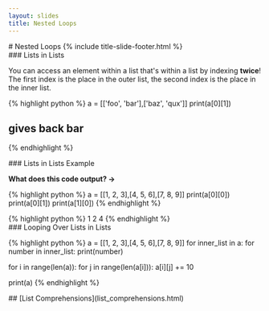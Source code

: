 ```yaml
---
layout: slides
title: Nested Loops 
---
```

<section markdown="block" class="title-slide">
# Nested Loops
{% include title-slide-footer.html %}
</section>

<!--
<section markdown="block">
### You Can Loop Within a Loop!

__What does this code output? &rarr;__

{% highlight python %}
for i in range(2):
	for j in range(2):
		print("%s%s" % (i, j))
{% endhighlight %}
<div class="incremental" markdown="block">
{% highlight python %}
00
01
10
11
{% endhighlight %}
</div>
</section>

<section markdown="block">
### Breaking Down Nested Loops

* the inner most loop must finish iterating before the outer loop goes on to its next iteration
* both loop variables are accessible in the body of the innermost loop
</section>

<section markdown="block">
### Chess Board Squares

__Print out the names of each square on a chess board using nested loops &rarr;__  See [this article on chess notation](http://www.chessstrategiesblog.com/chess-notation/):

* columns are a through h
* rows are 1 through 8
* letter comes first

{% highlight pycon %}
a8 b8 c8 d8 e8 f8 g8 h8 
a7 b7 c7 d7 e7 f7 g7 h7 
a6 b6 c6 d6 e6 f6 g6 h6 
a5 b5 c5 d5 e5 f5 g5 h5 
a4 b4 c4 d4 e4 f4 g4 h4 
a3 b3 c3 d3 e3 f3 g3 h3 
a2 b2 c2 d2 e2 f2 g2 h2 
a1 b1 c1 d1 e1 f1 g1 h1 
{% endhighlight %}

</section>

<section markdown="block">
### Chess Board Squares Solution

<div class="incremental" markdown="block">
{% highlight python %}
{% include classes/21/chess_board_coords.py  %}
{% endhighlight %}
</div>
</section>


<section markdown="block">
### Sieve

[Sieve of Eratosthenes](http://en.wikipedia.org/wiki/Sieve_of_Eratosthenes#Algorithm_complexity)

__Let's try to figure out a few different ways of doing this &rarr;__
</section>

<section markdown="block">
### Sieve Version 1

{% highlight python %}
{% include classes/21/sieve.py  %}
{% endhighlight %}
</section>

<section markdown="block">
### Sieve Version 2

{% highlight python %}
{% include classes/21/sieve_true_false.py  %}
{% endhighlight %}
</section>

<section markdown="block">
### Sieve Version 3

{% highlight python %}
{% include classes/21/sieve_with_del.py  %}
{% endhighlight %}
</section>

-->

<section markdown="block">
### Lists in Lists 

You can access an element within a list that's within a list by indexing __twice__!  The first index is the place in the outer list, the second index is the place in the inner list.

{% highlight python %}
a = [['foo', 'bar'],['baz', 'qux']]
print(a[0][1])
# gives back bar
{% endhighlight %}

</section>

<section markdown="block">
### Lists in Lists Example

__What does this code output? &rarr;__

{% highlight python %}
a = [[1, 2, 3],[4, 5, 6],[7, 8, 9]]
print(a[0][0])
print(a[0][1])
print(a[1][0])
{% endhighlight %}

<div class="incremental" markdown="block">
{% highlight python %}
1
2
4
{% endhighlight %}
</div>
</section>

<section markdown="block">
### Looping Over Lists in Lists

{% highlight python %}
a = [[1, 2, 3],[4, 5, 6],[7, 8, 9]]
for inner_list in a:
	for number in inner_list:
		print(number)

for i in range(len(a)):
	for j in range(len(a[i])):
		a[i][j] += 10

print(a)
{% endhighlight %}
</section>

<section markdown="block">
## [List Comprehensions](list_comprehensions.html)
</section>
